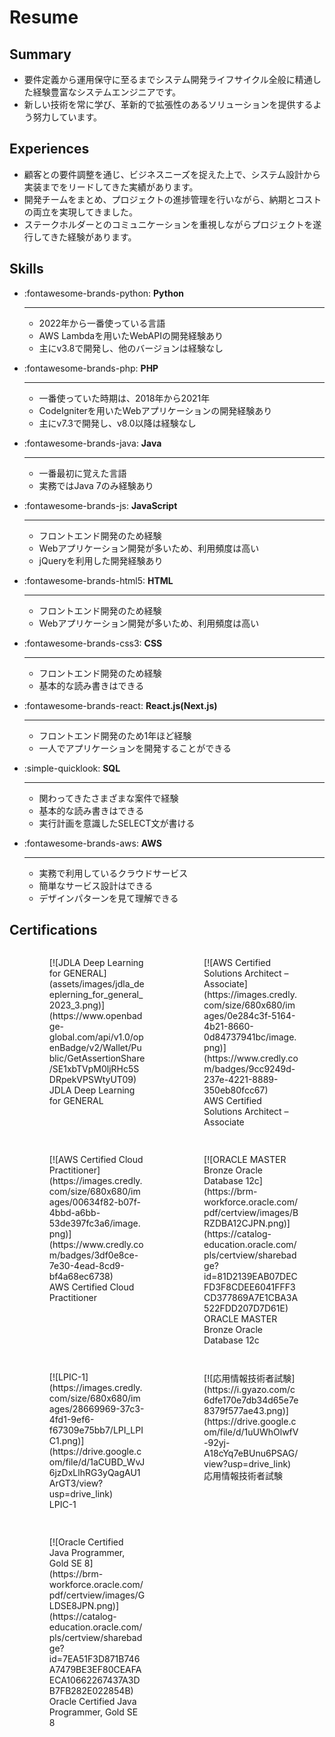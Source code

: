 # Resume

## Summary

- 要件定義から運用保守に至るまでシステム開発ライフサイクル全般に精通した経験豊富なシステムエンジニアです。
- 新しい技術を常に学び、革新的で拡張性のあるソリューションを提供するよう努力しています。

## Experiences

- 顧客との要件調整を通じ、ビジネスニーズを捉えた上で、システム設計から実装までをリードしてきた実績があります。
- 開発チームをまとめ、プロジェクトの進捗管理を行いながら、納期とコストの両立を実現してきました。
- ステークホルダーとのコミュニケーションを重視しながらプロジェクトを遂行してきた経験があります。

## Skills

<div class="grid cards" markdown>

- :fontawesome-brands-python: __Python__

    ---

    - 2022年から一番使っている言語
    - AWS Lambdaを用いたWebAPIの開発経験あり
    - 主にv3.8で開発し、他のバージョンは経験なし

- :fontawesome-brands-php: __PHP__

    ---

    - 一番使っていた時期は、2018年から2021年
    - CodeIgniterを用いたWebアプリケーションの開発経験あり
    - 主にv7.3で開発し、v8.0以降は経験なし

- :fontawesome-brands-java: __Java__

    ---

    - 一番最初に覚えた言語
    - 実務ではJava 7のみ経験あり

- :fontawesome-brands-js: __JavaScript__

    ---

    - フロントエンド開発のため経験
    - Webアプリケーション開発が多いため、利用頻度は高い
    - jQueryを利用した開発経験あり

- :fontawesome-brands-html5: __HTML__

    ---

    - フロントエンド開発のため経験
    - Webアプリケーション開発が多いため、利用頻度は高い

- :fontawesome-brands-css3: __CSS__

    ---

    - フロントエンド開発のため経験
    - 基本的な読み書きはできる

- :fontawesome-brands-react: __React.js(Next.js)__

    ---

    - フロントエンド開発のため1年ほど経験
    - 一人でアプリケーションを開発することができる

- :simple-quicklook: __SQL__

    ---

    - 関わってきたさまざまな案件で経験
    - 基本的な読み書きはできる
    - 実行計画を意識したSELECT文が書ける

- :fontawesome-brands-aws: __AWS__

    ---

    - 実務で利用しているクラウドサービス
    - 簡単なサービス設計はできる
    - デザインパターンを見て理解できる

</div>

## Certifications

<ul style="display:grid; grid-template-columns: repeat(auto-fill, minmax(200px, 1fr)); gap: clamp(8px,1.5svw,16px); list-style: none;" markdown="span">

<li markdown="span">
<figure markdown="span">
  [![JDLA Deep Learning for GENERAL](assets/images/jdla_deeplerning_for_general_2023_3.png)](https://www.openbadge-global.com/api/v1.0/openBadge/v2/Wallet/Public/GetAssertionShare/SE1xbTVpM0ljRHc5SDRpekVPSWtyUT09)
  <figcaption>JDLA Deep Learning for GENERAL</figcaption>
</figure>
</li>

<li markdown="span">
<figure markdown="span">
  [![AWS Certified Solutions Architect – Associate](https://images.credly.com/size/680x680/images/0e284c3f-5164-4b21-8660-0d84737941bc/image.png)](https://www.credly.com/badges/9cc9249d-237e-4221-8889-350eb80fcc67)
  <figcaption>AWS Certified Solutions Architect – Associate</figcaption>
</figure>
</li>

<li markdown="span">
<figure markdown="span">
  [![AWS Certified Cloud Practitioner](https://images.credly.com/size/680x680/images/00634f82-b07f-4bbd-a6bb-53de397fc3a6/image.png)](https://www.credly.com/badges/3df0e8ce-7e30-4ead-8cd9-bf4a68ec6738)
  <figcaption>AWS Certified Cloud Practitioner</figcaption>
</figure>
</li>

<li markdown="span">
<figure markdown="span">
  [![ORACLE MASTER Bronze Oracle Database 12c](https://brm-workforce.oracle.com/pdf/certview/images/BRZDBA12CJPN.png)](https://catalog-education.oracle.com/pls/certview/sharebadge?id=81D2139EAB07DECFD3F8CDEE6041FFF3CD377869A7E1CBA3A522FDD207D7D61E)
  <figcaption>ORACLE MASTER Bronze Oracle Database 12c</figcaption>
</figure>
</li>

<li markdown="span">
<figure markdown="span">
  [![LPIC-1](https://images.credly.com/size/680x680/images/28669969-37c3-4fd1-9ef6-f67309e75bb7/LPI_LPIC1.png)](https://drive.google.com/file/d/1aCUBD_WvJ6jzDxLlhRG3yQagAU1ArGT3/view?usp=drive_link)
  <figcaption>LPIC-1</figcaption>
</figure>
</li>

<li markdown="span">
<figure markdown="span">
  [![応用情報技術者試験](https://i.gyazo.com/c6dfe170e7db34d65e7e8379f577ae43.png)](https://drive.google.com/file/d/1uUWhOlwfV-92yj-A18cYq7eBUnu6PSAG/view?usp=drive_link)
  <figcaption>応用情報技術者試験</figcaption>
</figure>
</li>

<li markdown="span">
<figure markdown="span">
  [![Oracle Certified Java Programmer, Gold SE 8](https://brm-workforce.oracle.com/pdf/certview/images/GLDSE8JPN.png)](https://catalog-education.oracle.com/pls/certview/sharebadge?id=7EA51F3D871B746A7479BE3EF80CEAFAECA10662267437A3DB7FB282E022854B)
  <figcaption>Oracle Certified Java Programmer, Gold SE 8</figcaption>
</figure>
</li>

</ul>
